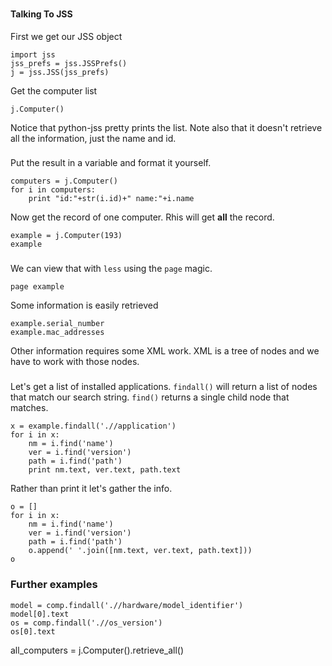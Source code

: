 ###
#### Talking To JSS

First we get our JSS object

```
import jss
jss_prefs = jss.JSSPrefs()
j = jss.JSS(jss_prefs)
```

Get the computer list

```
j.Computer()
```

Notice that python-jss pretty prints the list. Note also
that it doesn't retrieve all the information, just the name
and id.

###

Put the result in a variable and
format it yourself.

```
computers = j.Computer()
for i in computers:
    print "id:"+str(i.id)+" name:"+i.name
```

Now get the record of one computer. Rhis will get **all** the record.

```
example = j.Computer(193)
example
```

###

We can view that with `less` using the `page` magic.

```
page example
```

Some information is easily retrieved

```
example.serial_number
example.mac_addresses
```

Other information requires some XML work. XML is a tree of nodes and
we have to work with those nodes.
 
###
Let's get a list of installed applications. `findall()` will return a list
of nodes that match our search string. `find()` returns a single child node that
matches.

```
x = example.findall('.//application')
for i in x:
    nm = i.find('name')
    ver = i.find('version')
    path = i.find('path')
    print nm.text, ver.text, path.text
```

Rather than print it let's gather the info.

```
o = []
for i in x:
    nm = i.find('name')
    ver = i.find('version')
    path = i.find('path')
    o.append(' '.join([nm.text, ver.text, path.text]))
o
```

### Further examples

```
model = comp.findall('.//hardware/model_identifier')
model[0].text
os = comp.findall('.//os_version')
os[0].text
```

all_computers = j.Computer().retrieve_all()








